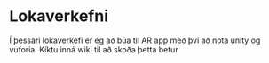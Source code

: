 <h1>Lokaverkefni</h1>

Í þessari lokaverkefi er ég að búa til AR app með því að nota unity og vuforia.
Kíktu inná wiki til að skoða þetta betur
